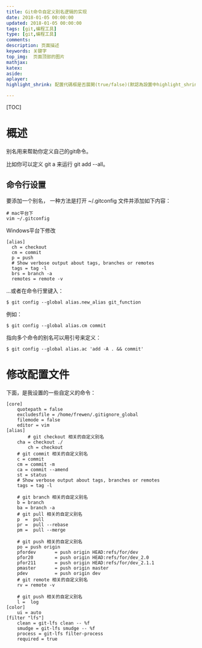 ```yaml
---
title: Git命令自定义别名逻辑的实现
date: 2018-01-05 00:00:00
updated: 2018-01-05 00:00:00
tags: [git,编程工具]
type: [git,编程工具]
comments:
description: 页面描述
keywords: 关键字
top_img:  页面顶部的图片
mathjax:
katex:
aside:
aplayer:
highlight_shrink: 配置代碼框是否展開(true/false)(默認為設置中highlight_shrink的配置)

---
```


[TOC]

# 概述

别名用来帮助你定义自己的git命令。

比如你可以定义 git a 来运行 git add --all。





## 命令行设置

要添加一个别名， 一种方法是打开 ~/.gitconfig 文件并添加如下内容：

```
# mac平台下
vim ~/.gitconfig
```

Windows平台下修改

```shell
[alias]
  ch = checkout
  cm = commit
  p = push
  # Show verbose output about tags, branches or remotes
  tags = tag -l
  brs = branch -a
  remotes = remote -v
```
...或者在命令行里键入：


```shell
$ git config --global alias.new_alias git_function
```
例如：


```shell
$ git config --global alias.cm commit
```
指向多个命令的别名可以用引号来定义：

```shell
$ git config --global alias.ac 'add -A . && commit'
```

# 修改配置文件

下面，是我设置的一些自定义的命令：

```shell
[core]
	quotepath = false
	excludesfile = /home/frewen/.gitignore_global
	filemode = false
	editor = vim
[alias]
		# git checkout 相关的自定义别名
  	cha = checkout ./
		ch = checkout 
  	# git commit 相关的自定义别名
  	c = commit
  	cm = commit -m
  	ca = commit --amend
  	st = status
  	# Show verbose output about tags, branches or remotes
  	tags = tag -l

  	# git branch 相关的自定义别名
  	b = branch
  	ba = branch -a
  	# git pull 相关的自定义别名
  	p  =  pull
  	pr =  pull --rebase
  	pm =  pull --merge

  	# git push 相关的自定义别名
  	po = push origin
  	pfordev       = push origin HEAD:refs/for/dev
  	pfor20        = push origin HEAD:refs/for/dev_2.0
  	pfor211       = push origin HEAD:refs/for/dev_2.1.1
  	pmaster       = push origin master
  	pdev          = push origin dev
  	# git remote 相关的自定义别名
  	rv = remote -v

  	# git push 相关的自定义别名
  	l =  log
[color]
	ui = auto
[filter "lfs"]
	clean = git-lfs clean -- %f
	smudge = git-lfs smudge -- %f
	process = git-lfs filter-process
	required = true
```
